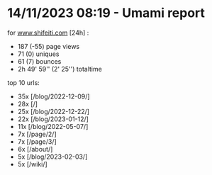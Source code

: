 # 14/11/2023 08:19 - Umami report
for www.shifeiti.com [24h] :

 - 187 (-55) page views
 - 71 (0) uniques
 - 61 (7) bounces
 - 2h 49' 59'' (2' 25'') totaltime


top 10 urls:
 - 35x [/blog/2022-12-09/]
 - 28x [/]
 - 25x [/blog/2022-12-22/]
 - 22x [/blog/2023-01-12/]
 - 11x [/blog/2022-05-07/]
 - 7x [/page/2/]
 - 7x [/page/3/]
 - 6x [/about/]
 - 5x [/blog/2023-02-03/]
 - 5x [/wiki/]


